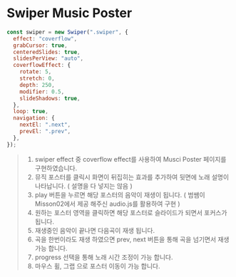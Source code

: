 # Swiper Music Poster

```js
const swiper = new Swiper(".swiper", {
  effect: "coverflow",
  grabCursor: true,
  centeredSlides: true,
  slidesPerView: "auto",
  coverflowEffect: {
    rotate: 5,
    stretch: 0,
    depth: 250,
    modifier: 0.5,
    slideShadows: true,
  },
  loop: true,
  navigation: {
    nextEl: ".next",
    prevEl: ".prev",
  },
});
```

> 1. swiper effect 중 coverflow effect를 사용하여 Musci Poster 페이지를 구현하였습니다.
> 2. 뮤직 포스터를 클릭시 화면이 뒤집히는 효과를 추가하여 뒷면에 노래 설명이 나타납니다. ( 설명을 다 넣지는 않음 )
> 3. play 버튼을 누르면 해당 포스터의 음악이 재생이 됩니다. ( 범쌤이 Misson02에서 제공 해주신 audio.js를 활용하여 구현 )
> 4. 원하는 포스터 영역을 클릭하면 해당 포스터로 슬라이드가 되면서 포커스가 됩니다.
> 5. 재생중인 음악이 끝나면 다음곡이 재생 됩니다.
> 6. 곡을 한번이라도 재생 하였으면 prev, next 버튼을 통해 곡을 넘기면서 재생 가능 합니다.
> 7. progress 선택을 통해 노래 시간 조정이 가능 합니다.
> 8. 마우스 휠, 그랩 으로 포스터 이동이 가능 합니다.
